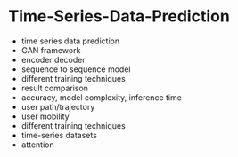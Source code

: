 # Time-Series-Data-Prediction
- time series data prediction
- GAN framework
- encoder decoder 
- sequence to sequence model 
- different training techniques 
- result comparison 
- accuracy, model complexity, inference time 
- user path/trajectory 
- user mobility 
- different training techniques
- time-series datasets
- attention
  
